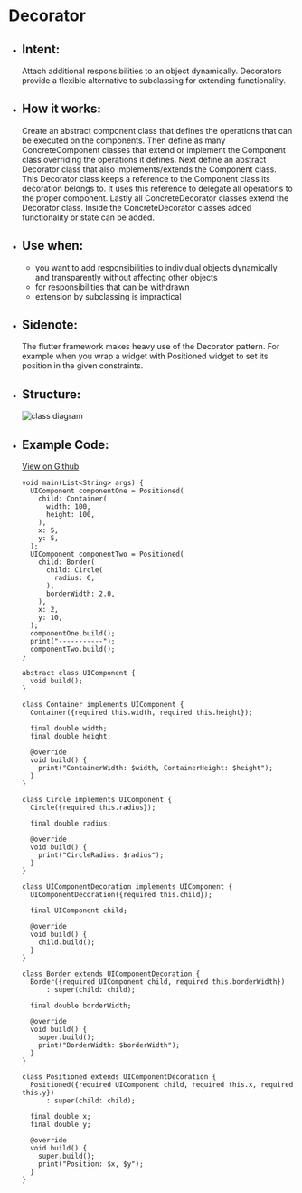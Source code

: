# Decorator

- ## Intent:
  Attach additional responsibilities to an object dynamically. Decorators provide a flexible alternative to subclassing for extending functionality.

- ## How it works:
  Create an abstract component class that defines the operations that can be executed on the components. Then define as many ConcreteComponent classes that extend or implement the Component class overriding the operations it defines. Next define an abstract Decorator class that also implements/extends the Component class. This Decorator class keeps a reference to the Component class its decoration belongs to. It uses this reference to delegate all operations to the proper component. Lastly all ConcreteDecorator classes extend the Decorator class. Inside the ConcreteDecorator classes added functionality or state can be added. 

- ## Use when:
  - you want to add responsibilities to individual objects dynamically and transparently without affecting other objects
  - for responsibilities that can be withdrawn
  - extension by subclassing is impractical

- ## Sidenote:
  The flutter framework makes heavy use of the Decorator pattern. For example when you wrap a widget with Positioned widget to set its position in the given constraints.

- ## Structure:
  ![class diagram](https://miro.medium.com/max/1194/1*nM0JRjh_gGvkqBZJCOInGg.png)

- ## Example Code:
  [View on Github](https://github.com/TheUltimateOptimist/Design-Patterns/blob/master/Decorator/decorator_example.dart)

      void main(List<String> args) {
        UIComponent componentOne = Positioned(
          child: Container(
            width: 100,
            height: 100,
          ),
          x: 5,
          y: 5,
        );
        UIComponent componentTwo = Positioned(
          child: Border(
            child: Circle(
              radius: 6,
            ),
            borderWidth: 2.0,
          ),
          x: 2,
          y: 10,
        );
        componentOne.build();
        print("-----------");
        componentTwo.build();
      }

      abstract class UIComponent {
        void build();
      }

      class Container implements UIComponent {
        Container({required this.width, required this.height});

        final double width;
        final double height;

        @override
        void build() {
          print("ContainerWidth: $width, ContainerHeight: $height");
        }
      }

      class Circle implements UIComponent {
        Circle({required this.radius});

        final double radius;

        @override
        void build() {
          print("CircleRadius: $radius");
        }
      }

      class UIComponentDecoration implements UIComponent {
        UIComponentDecoration({required this.child});

        final UIComponent child;

        @override
        void build() {
          child.build();
        }
      }

      class Border extends UIComponentDecoration {
        Border({required UIComponent child, required this.borderWidth})
            : super(child: child);

        final double borderWidth;

        @override
        void build() {
          super.build();
          print("BorderWidth: $borderWidth");
        }
      }

      class Positioned extends UIComponentDecoration {
        Positioned({required UIComponent child, required this.x, required this.y})
            : super(child: child);

        final double x;
        final double y;

        @override
        void build() {
          super.build();
          print("Position: $x, $y");
        }
      }